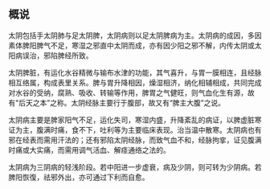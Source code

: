 ## 概说

太阴包括手太阴肺与足太阴脾，太阴病则以足太阴脾病为主。太阴病的成因，多因素体脾阳脾气不足，寒湿之邪直中太阴而成，亦有因少阳之邪不解，内传太阴或太阳病误治，邪陷脾经所致。

太阴脾脏，有运化水谷精微与输布水津的功能，其气喜升，与胃一膜相连，且经脉相互络属，构成表里关系。脾与胃升降相因，燥湿相济，纳化相辅相成，共同完成对水谷的受纳，腐熟、吸收、转输等作用，脾胃之气健旺，则气血化生有源，故有"后天之本”之称。太阴经脉主要行于腹部，故又有“脾主大腹”之说。

太阴病主要是脾家阳气不足，运化失司，寒湿内盛，升降紊乱的病证，以脾虚脏寒证为主，腹满时痛，食不下，吐利等为主要临床表现。治当温中散寒。太阴病也有邪在经表而需用汗法的；还有邪陷太阴经脉，而致气血不和，经脉拘挛，证见腹满时痛或大实痛，而需用调气活血、解痉通络之法的。

太阴病为三阴病的轻浅阶段。若中阳进一步虚衰，病及少阴，则可转为少阴病。若脾阳恢復，祛邪外出，亦可通过下利而自愈。
